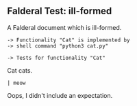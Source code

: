 Falderal Test: ill-formed
-------------------------

A Falderal document which is ill-formed.

    -> Functionality "Cat" is implemented by
    -> shell command "python3 cat.py"

    -> Tests for functionality "Cat"

Cat cats.

    | meow

Oops, I didn't include an expectation.
